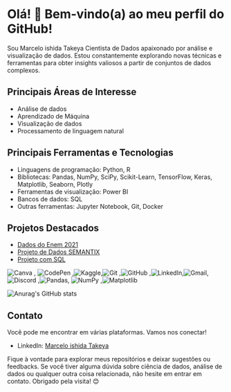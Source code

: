 
# Olá! 👋 Bem-vindo(a) ao meu perfil do GitHub!


Sou Marcelo ishida Takeya Cientista de Dados apaixonado por análise e visualização de dados. Estou constantemente explorando novas técnicas e ferramentas para obter insights valiosos a partir de conjuntos de dados complexos.

## Principais Áreas de Interesse

- Análise de dados
- Aprendizado de Máquina
- Visualização de dados
- Processamento de linguagem natural

## Principais Ferramentas e Tecnologias

- Linguagens de programação: Python, R
- Bibliotecas: Pandas, NumPy, SciPy, Scikit-Learn, TensorFlow, Keras, Matplotlib, Seaborn, Plotly
- Ferramentas de visualização: Power BI
- Bancos de dados: SQL
- Outras ferramentas: Jupyter Notebook, Git, Docker

## Projetos Destacados

- [Dados do Enem 2021 ](https://github.com/Mjapo/DadosEnem)
- [Projeto de Dados SEMANTIX ](https://github.com/Mjapo/ProjetoDados)
- [Projeto com SQL ](https://github.com/Mjapo/ProjetoCreditoSql)

![Canva](https://img.shields.io/badge/Canva-%2300C4CC.svg?style=for-the-badge&logo=Canva&logoColor=white) , ![CodePen](https://img.shields.io/badge/Codepen-000000?style=for-the-badge&logo=codepen&logoColor=white) ,![Kaggle](https://img.shields.io/badge/Kaggle-035a7d?style=for-the-badge&logo=kaggle&logoColor=white),![Git](https://img.shields.io/badge/git-%23F05033.svg?style=for-the-badge&logo=git&logoColor=white) ,![GitHub](https://img.shields.io/badge/github-%23121011.svg?style=for-the-badge&logo=github&logoColor=white) ,![LinkedIn](https://img.shields.io/badge/linkedin-%230077B5.svg?style=for-the-badge&logo=linkedin&logoColor=white),![Gmail](https://img.shields.io/badge/Gmail-D14836?style=for-the-badge&logo=gmail&logoColor=white),![Discord](https://img.shields.io/badge/Discord-%235865F2.svg?style=for-the-badge&logo=discord&logoColor=white) ,![Pandas](https://img.shields.io/badge/pandas-%23150458.svg?style=for-the-badge&logo=pandas&logoColor=white), ![NumPy](https://img.shields.io/badge/numpy-%23013243.svg?style=for-the-badge&logo=numpy&logoColor=white) ,![Matplotlib](https://img.shields.io/badge/Matplotlib-%23ffffff.svg?style=for-the-badge&logo=Matplotlib&logoColor=black)


![Anurag's GitHub stats](https://github-readme-stats.vercel.app/api?username=anuraghazra&show_icons=true&theme=radical)

## Contato

Você pode me encontrar em várias plataformas. Vamos nos conectar!

- LinkedIn: [Marcelo ishida Takeya](https://www.linkedin.com/in/marcelo-ishida-takeya-a8213897/)

Fique à vontade para explorar meus repositórios e deixar sugestões ou feedbacks. Se você tiver alguma dúvida sobre ciência de dados, análise de dados ou qualquer outra coisa relacionada, não hesite em entrar em contato. Obrigado pela visita! 😊
